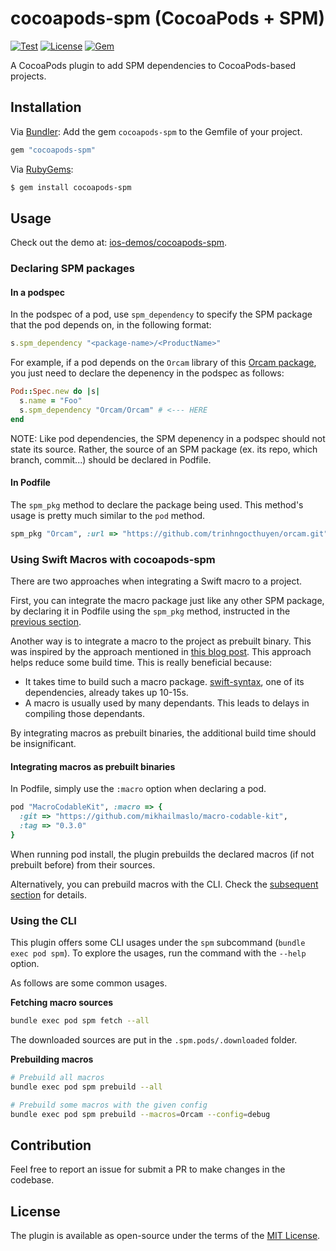 # cocoapods-spm (CocoaPods + SPM)

[![Test](https://github.com/trinhngocthuyen/cocoapods-spm/actions/workflows/test.yml/badge.svg)](https://img.shields.io/github/workflow/status/trinhngocthuyen/cocoapods-spm/test)
[![License](https://img.shields.io/badge/license-MIT-green.svg)](https://github.com/trinhngocthuyen/cocoapods-spm/blob/main/LICENSE.txt)
[![Gem](https://img.shields.io/gem/v/cocoapods-spm.svg)](https://rubygems.org/gems/cocoapods-spm)

A CocoaPods plugin to add SPM dependencies to CocoaPods-based projects.

## Installation

Via [Bundler](https://bundler.io): Add the gem `cocoapods-spm` to the Gemfile of your project.

```rb
gem "cocoapods-spm"
```

Via [RubyGems](https://rubygems.org):
```sh
$ gem install cocoapods-spm
```

## Usage

Check out the demo at: [ios-demos/cocoapods-spm](https://github.com/trinhngocthuyen/ios-demos/tree/main/cocoapods-spm).

### Declaring SPM packages

#### In a podspec

In the podspec of a pod, use `spm_dependency` to specify the SPM package that the pod depends on, in the following format:
```rb
s.spm_dependency "<package-name>/<ProductName>"
```
For example, if a pod depends on the `Orcam` library of this [Orcam package](https://github.com/trinhngocthuyen/orcam), you just need to declare the depenency in the podspec as follows:

```rb
Pod::Spec.new do |s|
  s.name = "Foo"
  s.spm_dependency "Orcam/Orcam" # <--- HERE
end
```

NOTE: Like pod dependencies, the SPM depenency in a podspec should not state its source. Rather, the source of an SPM package (ex. its repo, which branch, commit...) should be declared in Podfile.

#### In Podfile

The `spm_pkg` method to declare the package being used. This method's usage is pretty much similar to the `pod` method.

```rb
spm_pkg "Orcam", :url => "https://github.com/trinhngocthuyen/orcam.git", :branch => "main"
```

### Using Swift Macros with cocoapods-spm

There are two approaches when integrating a Swift macro to a project.

First, you can integrate the macro package just like any other SPM package, by declaring it in Podfile using the `spm_pkg` method, instructed in the [previous section](#declaring-spm-packages).

Another way is to integrate a macro to the project as prebuilt binary. This was inspired by the approach mentioned in [this blog post](https://www.polpiella.dev/binary-swift-macros). This approach helps reduce some build time. This is really beneficial because:
- It takes time to build such a macro package. [swift-syntax](https://github.com/apple/swift-syntax), one of its dependencies, already takes up 10-15s.
- A macro is usually used by many dependants. This leads to delays in compiling those dependants.

By integrating macros as prebuilt binaries, the additional build time should be insignificant.

#### Integrating macros as prebuilt binaries

In Podfile, simply use the `:macro` option when declaring a pod.

```rb
pod "MacroCodableKit", :macro => {
  :git => "https://github.com/mikhailmaslo/macro-codable-kit",
  :tag => "0.3.0"
}
```

When running pod install, the plugin prebuilds the declared macros (if not prebuilt before) from their sources.

Alternatively, you can prebuild macros with the CLI. Check the [subsequent section](#using-the-cli) for details.

### Using the CLI

This plugin offers some CLI usages under the `spm` subcommand (`bundle exec pod spm`). To explore the usages, run the command with the `--help` option.

As follows are some common usages.

**Fetching macro sources**

```sh
bundle exec pod spm fetch --all
```
The downloaded sources are put in the `.spm.pods/.downloaded` folder.

**Prebuilding macros**

```sh
# Prebuild all macros
bundle exec pod spm prebuild --all

# Prebuild some macros with the given config
bundle exec pod spm prebuild --macros=Orcam --config=debug
```

## Contribution

Feel free to report an issue for submit a PR to make changes in the codebase.

## License

The plugin is available as open-source under the terms of the [MIT License](https://opensource.org/licenses/MIT).
